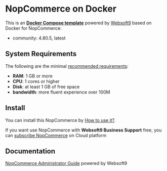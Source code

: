 # NopCommerce on Docker  

This is an **[Docker Compose template](https://github.com/Websoft9/docker-library)** powered by [Websoft9](https://www.websoft9.com) based on Docker for NopCommerce:


 - community:  4.80.5, latest


## System Requirements

The following are the minimal [recommended requirements](https://docs.nopcommerce.com/en/installation-and-upgrading/technology-and-system-requirements.html):

* **RAM**: 1 GB or more
* **CPU**: 1 cores or higher
* **Disk**: at least 1 GB of free space
* **bandwidth**: more fluent experience over 100M  

## Install

You can install this NopCommerce by [How to use it?](https://github.com/Websoft9/docker-library#how-to-use-it).   

If you want use NopCommerce with **Websoft9 Business Support** free, you can [subscribe NopCommerce](https://www.websoft9.com/apps) on Cloud platform

## Documentation

[NopCommerce Administrator Guide](https://support.websoft9.com/docs/nopcommerce) powered by Websoft9
